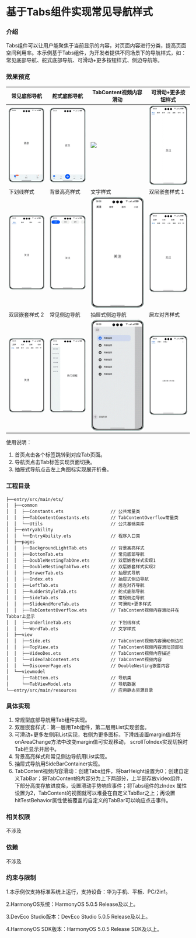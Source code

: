 # 基于Tabs组件实现常见导航样式

### 介绍

Tabs组件可以让用户能聚焦于当前显示的内容，对页面内容进行分类，提高页面空间利用率。本示例基于Tabs组件，为开发者提供不同场景下的导航样式，如：常见底部导航、舵式底部导航、可滑动+更多按钮样式、侧边导航等。

### 效果预览
| 常见底部导航                                                 | 舵式底部导航                                                 | TabContent视频内容滑动                                        | 可滑动+更多按钮样式                                            |                         
|--------------------------------------------------------|--------------------------------------------------------|---------------------------------------------------------|-------------------------------------------------------|
| <img src='screenshots/device/bottom.gif' width=320>    | <img src='screenshots/device/rudder.gif' width=320>    | <img src='screenshots/device/tabcontent.gif' width=320> | <img src='screenshots/device/button.gif' width=320>   |      
| 下划线样式                                                  | 背景高亮样式                                                 | 文字样式                                                    | 双层嵌套样式 1                                              |
| <img src='screenshots/device/underline.gif' width=320> | <img src='screenshots/device/highlight.gif' width=320> | <img src='screenshots/device/writing.gif' width=320>    | <img src='screenshots/device/nesting1.gif' width=320> |
| 双层嵌套样式 2                                               | 常见侧边导航                                                 | 抽屉式侧边导航                                                 | 居左对齐样式                                                |
| <img src='screenshots/device/nesting2.gif' width=320>  | <img src='screenshots/device/side.gif' width=320>      | <img src='screenshots/device/drawers.gif' width=320>    | <img src='screenshots/device/leftTab.gif' width=320>  |

使用说明：
1. 首页点击各个标签跳转到对应Tab页面。
2. 导航页点击Tab标签实现页面切换。
3. 抽屉式导航点击左上角图标实现展开折叠。

### 工程目录

```
├──entry/src/main/ets/
│  ├──common
│  │  ├──Constants.ets                  // 公共常量类
│  │  ├──TabContentConstants.ets        // TabContentOverflow常量类
│  │  └──Utils                          // 公共基础类库
│  ├──entryability
│  │  └──EntryAbility.ets               // 程序入口类
│  ├──pages                 
│  │  ├──BackgroundLightTab.ets         // 背景高亮样式
│  │  ├──BottomTab.ets                  // 常见底部导航
│  │  ├──DoubleNestingTabOne.ets        // 双层嵌套样式实现1
│  │  ├──DoubleNestingTabTwo.ets        // 双层嵌套样式实现2
│  │  ├──DrawerTab.ets                  // 抽屉式导航
│  │  ├──Index.ets                      // 抽屉式侧边导航
│  │  ├──LeftTab.ets                    // 居左对齐导航
│  │  ├──RudderStyleTab.ets             // 舵式底部导航
│  │  ├──SideTab.ets                    // 常规侧边导航
│  │  ├──SlideAndMoreTab.ets            // 可滑动+更多样式
│  │  ├──TabContentOverflow.ets         // TabContent视频内容滑动并在Tabbar上显示
│  │  ├──UnderlineTab.ets               // 下划线样式
│  │  └──WordTab.ets                    // 文字样式
│  ├──view                 
│  │  ├──Side.ets                       // TabContent视频内容滑动侧边栏
│  │  ├──TopView.ets                    // TabContent视频内容滑动顶部栏
│  │  ├──VideoDes.ets                   // TabContent视频内容描述
│  │  └──VideoTabContent.ets            // TabContent视频内容
│  │  └──DiscoverPage.ets               // DoubleNesting嵌套内容
│  └──viewmodel                  
│     ├──TabItem.ets                    // 导航类
│     └──TabViewModel.ets               // 导航数据
└──entry/src/main/resources             // 应用静态资源目录
```

### 具体实现

1. 常规型底部导航用Tab组件实现。
2. 双层嵌套样式：第一层用Tab组件，第二层用List实现嵌套。
3. 可滑动+更多左侧用List实现，右侧为更多图标，下滑线设置margin值并在onAreaChange方法中改变margin值可实现移动， scrollToIndex实现切换时Tab栏显示并居中。
4. 背景高亮样式和常见侧边导航用List实现。
5. 抽屉式导航用SideBarContainer实现。
6. TabContent视频内容滑动：创建Tabs组件，将barHeight设置为0；创建自定义TabBar；将TabContent的内容分为上下两部分，上半部存放video组件，下部分高度存放进度条，设置滑动手势响应事件；将Tabs组件的zIndex 属性设置为2，TabContent的视图就可以堆叠在自定义TabBar之上；再设置hitTestBehavior属性使被覆盖的自定义的TabBar可以响应点击事件。

### 相关权限
不涉及

### 依赖
不涉及

### 约束与限制

1.本示例仅支持标准系统上运行，支持设备：华为手机、平板、PC/2in1。 

2.HarmonyOS系统：HarmonyOS 5.0.5 Release及以上。

3.DevEco Studio版本：DevEco Studio 5.0.5 Release及以上。

4.HarmonyOS SDK版本：HarmonyOS 5.0.5 Release SDK及以上。